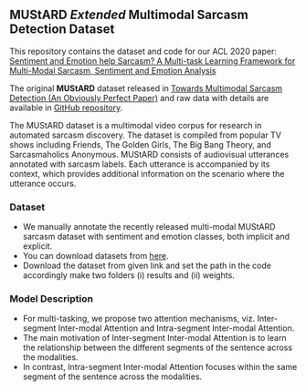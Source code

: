 ## MUStARD *Extended* Multimodal Sarcasm Detection Dataset

This repository contains the dataset and code for our ACL 2020 paper: 
[Sentiment and Emotion help Sarcasm? A Multi-task Learning Framework for Multi-Modal Sarcasm, Sentiment and Emotion Analysis](https://www.aclweb.org/anthology/2020.acl-main.401/)

The original **MUStARD** dataset released in [Towards Multimodal Sarcasm Detection (An Obviously Perfect Paper)](https://www.aclweb.org/anthology/P19-1455/) and raw data with details are available in [GitHub repository](https://github.com/soujanyaporia/MUStARD).

The MUStARD dataset is a multimodal video corpus for research in automated sarcasm discovery. The dataset is compiled from popular TV shows including Friends, The Golden Girls, The Big Bang Theory, and Sarcasmaholics Anonymous. MUStARD consists of audiovisual utterances annotated with sarcasm labels. Each utterance is accompanied by its context, which provides additional information on the scenario where the utterance occurs.

### Dataset
* We manually annotate the recently released multi-modal MUStARD sarcasm dataset with sentiment and emotion classes, both implicit and explicit. 
* You can download datasets from [here](https://drive.google.com/drive/folders/1dJZyCSm80UZFHwbBRRg89njTDOwPkWa8?usp=sharing).
* Download the dataset from given link and set the path in the code accordingly make two folders (i) results and (ii) weights.

### Model Description
* For multi-tasking, we propose two attention mechanisms, viz. Inter-segment Inter-modal Attention and Intra-segment Inter-modal Attention. 
* The main motivation of Inter-segment Inter-modal Attention is to learn the relationship between the different segments of the sentence across the modalities. 
* In contrast, Intra-segment Inter-modal Attention focuses within the same segment of the sentence across the modalities.



